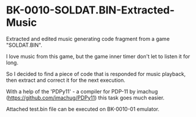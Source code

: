 # BK-0010-SOLDAT.BIN-Extracted-Music
Extracted and edited music generating code fragment from a game "SOLDAT.BIN".

I love music from this game, but the game inner timer don't let to listen it for long.

So I decided to find a piece of code that is responded for music playback,
then extract and correct it for the next execution.

With a help of the 'PDPy11' - a compiler for PDP-11 by imachug
(https://github.com/imachug/PDPy11) this task goes much easier.

Attached test.bin file can be executed on BK-0010-01 emulator.
